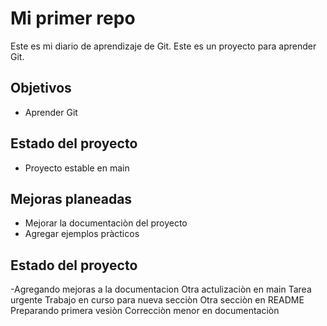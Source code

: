 # Mi primer repo
Este es mi diario de aprendizaje de Git.
Este es un proyecto para aprender Git.
## Objetivos
- Aprender Git
## Estado del proyecto
- Proyecto estable en main
## Mejoras planeadas
- Mejorar la documentaciòn del proyecto
- Agregar ejemplos pràcticos
## Estado del proyecto
-Agregando mejoras a la documentacion
Otra actulizaciòn en main
Tarea urgente
Trabajo en curso para nueva secciòn
Otra secciòn en README
Preparando primera vesiòn
Correcciòn menor en documentaciòn
